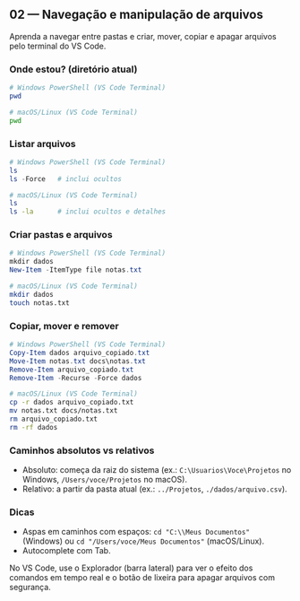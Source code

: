 ## 02 — Navegação e manipulação de arquivos

Aprenda a navegar entre pastas e criar, mover, copiar e apagar arquivos pelo terminal do VS Code.

### Onde estou? (diretório atual)

```powershell
# Windows PowerShell (VS Code Terminal)
pwd
```

```bash
# macOS/Linux (VS Code Terminal)
pwd
```

### Listar arquivos

```powershell
# Windows PowerShell (VS Code Terminal)
ls
ls -Force   # inclui ocultos
```

```bash
# macOS/Linux (VS Code Terminal)
ls
ls -la      # inclui ocultos e detalhes
```

### Criar pastas e arquivos

```powershell
# Windows PowerShell (VS Code Terminal)
mkdir dados
New-Item -ItemType file notas.txt
```

```bash
# macOS/Linux (VS Code Terminal)
mkdir dados
touch notas.txt
```

### Copiar, mover e remover

```powershell
# Windows PowerShell (VS Code Terminal)
Copy-Item dados arquivo_copiado.txt
Move-Item notas.txt docs\notas.txt
Remove-Item arquivo_copiado.txt
Remove-Item -Recurse -Force dados
```

```bash
# macOS/Linux (VS Code Terminal)
cp -r dados arquivo_copiado.txt
mv notas.txt docs/notas.txt
rm arquivo_copiado.txt
rm -rf dados
```

### Caminhos absolutos vs relativos

- Absoluto: começa da raiz do sistema (ex.: `C:\Usuarios\Voce\Projetos` no Windows, `/Users/voce/Projetos` no macOS).
- Relativo: a partir da pasta atual (ex.: `../Projetos`, `./dados/arquivo.csv`).

### Dicas

- Aspas em caminhos com espaços: `cd "C:\\Meus Documentos"` (Windows) ou `cd "/Users/voce/Meus Documentos"` (macOS/Linux).
- Autocomplete com Tab.

No VS Code, use o Explorador (barra lateral) para ver o efeito dos comandos em tempo real e o botão de lixeira para apagar arquivos com segurança.


